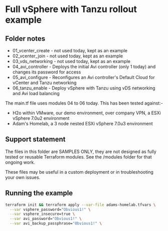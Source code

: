 # Full vSphere with Tanzu rollout example

## Folder notes

* 01_vcenter_create - not used today, kept as an example
* 02_vcenter_join - not used today, kept as an example
* 03_vds_networking - not used today, kept as an example
* 04_avi_controller - Deploys the initial Avi controller (only 1 today) and changes its password for access
* 05_avi_configure - Reconfigures an Avi controller's Default Cloud for vCenter and Tanzu networking
* 06_tanzu_enable - Deploy vSphere with Tanzu using vDS networking and Avi load balancing

The main.tf file uses modules 04 to 06 today. This has been tested against:-

* H2o within VMware, our demo environment, over company VPN, a ESXi vSphere 7.0u2 environment
* Adam's Homelab, a 3 node nested ESXi vSphere 7.0u3 environment

## Support statement

The files in this folder are SAMPLES ONLY, they are not designed as fully tested
or reusable Terraform modules. See the /modules folder for that ongoing work.

These files may be useful in a custom deployment or in troubleshooting
your own issues.

## Running the example

```sh
terraform init && terraform apply --var-file adams-homelab.tfvars \
  --var vsphere_password="Obvious1!" \
  --var vsphere_insecure=true \
  --var avi_password="Obvious1!" \
  --var avi_backup_passphrase="Obvious1!" \
```